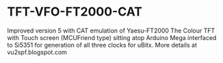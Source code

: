 # TFT-VFO-FT2000-CAT
Improved version 5  with CAT emulation of Yaesu-FT2000
The Colour TFT with Touch screen (MCUFriend type) sitting atop Arduino Mega interfaced to Si5351 for generation of all three clocks 
for uBitx. 
More details at vu2spf.blogspot.com


